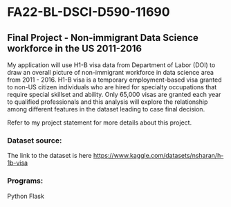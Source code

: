 # FA22-BL-DSCI-D590-11690

## Final Project - Non-immigrant Data Science workforce in the US 2011-2016

My application will use H1-B visa data from Department of Labor (DOI) to draw an overall picture of non-immigrant workforce in data science area from 2011 - 2016. H1-B visa is a temporary employment-based visa granted to non-US citizen individuals who are hired for specialty occupations that require special skillset and ability. Only 65,000 visas are granted each year to qualified professionals and this analysis will explore the relationship among different features in the dataset leading to case final decision. 

Refer to my project statement for more details about this project.

### Dataset source:
The link to the dataset is here <https://www.kaggle.com/datasets/nsharan/h-1b-visa>

### Programs:
Python
Flask
